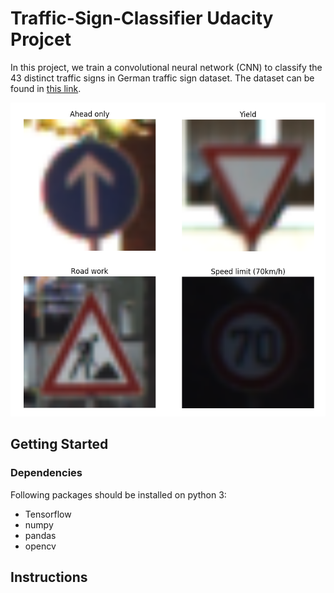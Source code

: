 # Traffic-Sign-Classifier Udacity Projcet


 In this project, we train a convolutional neural network (CNN) to classify the 43 distinct traffic signs in German traffic sign dataset. The dataset can be found in <a href="http://benchmark.ini.rub.de/?section=gtsrb&subsection=dataset" target="_blank">this link</a>.
 
 
![Alt Text](https://github.com/saeedkhaki92/Traffic-Sign-Classifier/blob/master/images/pic.PNG)


## Getting Started

### Dependencies

Following packages should be installed on python 3:

- Tensorflow
- numpy
- pandas
- opencv



## Instructions


